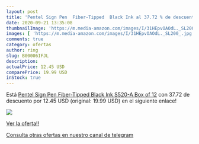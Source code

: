 ```yaml
---
layout: post
title: 'Pentel Sign Pen  Fiber-Tipped  Black Ink al 37.72 % de descuento'
date: 2020-09-21 13:35:08
thumbnailImage: 'https://m.media-amazon.com/images/I/31HEpvOAOdL._SL200_.jpg'
images: [ 'https://m.media-amazon.com/images/I/31HEpvOAOdL._SL200_.jpg' ]
comments: true
category: ofertas
author: ring
slug: B00006IFJL
description:
actualPrice: 12.45 USD
comparePrice: 19.99 USD
inStock: true
---
```


Está [Pentel Sign Pen  Fiber-Tipped  Black Ink  S520-A   Box of 12](https://www.amazon.com/dp/B00006IFJL/?tag=redken08-20) con 37.72 de descuento por 12.45 USD (original: 19.99 USD) en el siguiente enlace!

[![](https://m.media-amazon.com/images/I/31HEpvOAOdL._SL200_.jpg)](https://www.amazon.com/dp/B00006IFJL/?tag=redken08-20)

[Ver la oferta!!](https://www.amazon.com/dp/B00006IFJL/?tag=redken08-20)

[Consulta otras ofertas en nuestro canal de telegram](https://t.me/s/ofertas25)

